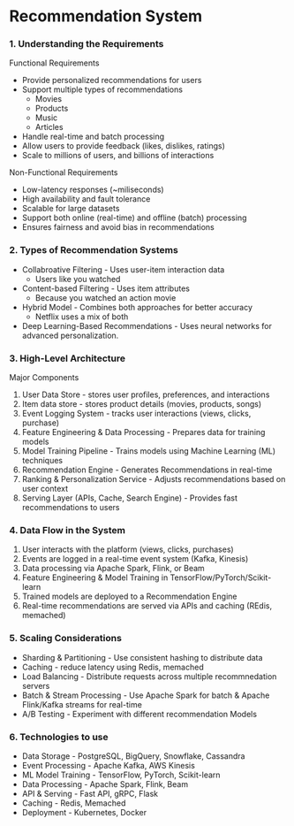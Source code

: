 # Recommendation System

### 1. Understanding the Requirements
Functional Requirements
* Provide personalized recommendations for users
* Support multiple types of recommendations
  * Movies
  * Products
  * Music
  * Articles
* Handle real-time and batch processing
* Allow users to provide feedback (likes, dislikes, ratings)
* Scale to millions of users, and billions of interactions

Non-Functional Requirements
* Low-latency responses (~miliseconds)
* High availability and fault tolerance
* Scalable for large datasets
* Support both online (real-time) and offline (batch) processing
* Ensures fairness and avoid bias in recommendations

### 2. Types of Recommendation Systems
* Collabroative Filtering - Uses user-item interaction data
  * Users like you watched
* Content-based Filtering - Uses item attributes
  * Because you watched an action movie
* Hybrid Model - Combines both approaches for better accuracy
  * Netflix uses a mix of both
* Deep Learning-Based Recommendations - Uses neural networks for advanced personalization.

### 3. High-Level Architecture
Major Components
1. User Data Store - stores user profiles, preferences, and interactions
2. Item data store - stores product details (movies, products, songs)
3. Event Logging System - tracks user interactions (views, clicks, purchase)
4. Feature Engineering & Data Processing - Prepares data for training models
5. Model Training Pipeline - Trains models using Machine Learning (ML) techniques
6. Recommendation Engine - Generates Recommendations in real-time
7. Ranking & Personalization Service - Adjusts recommendations based on user context
8. Serving Layer (APIs, Cache, Search Engine) - Provides fast recommendations to users

### 4. Data Flow in the System
1. User interacts with the platform (views, clicks, purchases)
2. Events are logged in a real-time event system (Kafka, Kinesis)
3. Data processing via Apache Spark, Flink, or Beam
4. Feature Engineering & Model Training in TensorFlow/PyTorch/Scikit-learn
5. Trained models are deployed to a Recommendation Engine
6. Real-time recommendations are served via APIs and caching (REdis, memached)

### 5. Scaling Considerations
* Sharding & Partitioning - Use consistent hashing to distribute data
* Caching - reduce latency using Redis, memached
* Load Balancing - Distribute requests across multiple recommnedation servers
* Batch & Stream Processing - Use Apache Spark for batch & Apache Flink/Kafka streams for real-time
* A/B Testing - Experiment with different recommendation Models

### 6. Technologies to use
* Data Storage - PostgreSQL, BigQuery, Snowflake, Cassandra
* Event Processing - Apache Kafka, AWS Kinesis
* ML Model Training - TensorFlow, PyTorch, Scikit-learn
* Data Processing - Apache Spark, Flink, Beam
* API & Serving - Fast API, gRPC, Flask
* Caching - Redis, Memached
* Deployment - Kubernetes, Docker